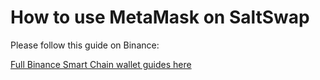 # How to use MetaMask on SaltSwap

Please follow this guide on Binance:

[Full Binance Smart Chain wallet guides here](https://docs.binance.org/smart-chain/wallet/metamask.html)
